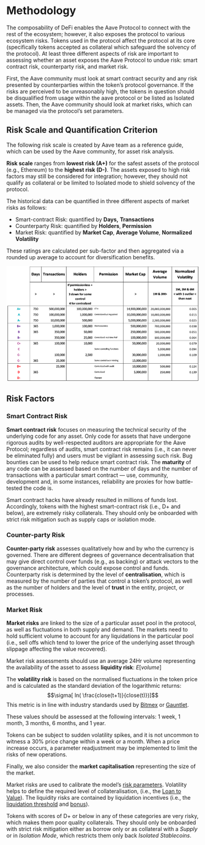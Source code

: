 # Methodology
The composability of DeFi enables the Aave Protocol to connect with the rest of the ecosystem; however, it also exposes the protocol to various ecosystem risks. Tokens used in the protocol affect the protocol at its core (specifically tokens accepted as collateral which safeguard the solvency of the protocol). At least three different aspects of risk are important to assessing whether an asset exposes the Aave Protocol to undue risk: smart contract risk, counterparty risk, and market risk.

First, the Aave community must look at smart contract security and any risk presented by counterparties within the token’s protocol governance. If the risks are perceived to be unreasonably high, the tokens in question should be disqualified from usage within the aave protocol or be listed as Isolated assets. Then, the Aave community should look at market risks, which can be managed via the protocol’s set parameters.

## Risk Scale and Quantification Criterion

The following risk scale is created by Aave team as a reference guide, which can be used by the Aave community, for asset risk analysis. 

**Risk scale** ranges from **lowest risk (A+)** for the safest assets of the protocol (e.g., Ethereum) to the **highest risk (D-)**. The assets exposed to high risk factors may still be considered for integration; however, they should not qualify as collateral or be limited to Isolated mode to shield solvency of the protocol.

The historical data can be quantified in three different aspects of market risks as follows:

- Smart-contract Risk: quantified by **Days,** **Transactions**
- Counterparty Risk: quantified by **Holders**, **Permission**
- Market Risk: quantified by **Market Cap**, **Average Volume**, **Normalized Volatility**

These ratings are calculated per sub-factor and then aggregated via a rounded up average to account for diversification benefits.

![Risk Quantification Criterion](<../.gitbook/assets/Screenshot 2020-12-02 at 14.13.08.png>)

## Risk Factors

### Smart Contract Risk

**Smart contract risk** focuses on measuring the technical security of the underlying code for any asset. Only code for assets that have undergone rigorous audits by well-respected auditors are appropriate for the Aave Protocol; regardless of audits, smart contract risk remains (i.e., it can never be eliminated fully) and users must be vigilant in assessing such risk. Bug bounties can be used to help reduce smart contract risk. The **maturity** of any code can be assessed based on the number of days and the number of transactions with a particular smart contract — use, community, development and, in some instances, reliability are proxies for how battle-tested the code is.

Smart contract hacks have already resulted in millions of funds lost. Accordingly, tokens with the highest smart-contract risk (i.e., D+ and below), are extremely risky collaterals. They should only be onboarded with strict risk mitigation such as supply caps or isolation mode.

### Counter-party Risk

**Counter-party risk** assesses qualitatively how and by who the currency is governed. There are different degrees of governance decentralisation that may give direct control over funds (e.g., as backing) or attack vectors to the governance architecture, which could expose control and funds. Counterparty risk is determined by the level of **centralisation**, which is measured by the number of parties that control a token’s protocol, as well as the number of holders and the level of **trust** in the entity, project, or processes.

### Market Risk

**Market risks** are linked to the size of a particular asset pool in the protocol, as well as fluctuations in both supply and demand. The markets need to hold sufficient volume to account for any liquidations in the particular pool (i.e., sell offs which tend to lower the price of the underlying asset through slippage affecting the value recovered).

Market risk assessments should use an average 24Hr volume representing the availability of the asset to assess **liquidity risk**: *E*[*volume*]

The **volatility risk** is based on the normalised fluctuations in the token price and is calculated as the standard deviation of the logarithmic returns: $$\sigma[ ln( \frac{close(t+1)}{close(t)})]$$This metric is in line with industry standards used by [Bitmex](https://www.bitmex.com/app/index/.EVOL7D) or [Gauntlet](https://gauntlet.network/reports/CompoundMarketRiskAssessment.pdf).

These values should be assessed at the following intervals: 1 week, 1 month, 3 months, 6 months, and 1 year.

Tokens can be subject to sudden volatility spikes, and it is not uncommon to witness a 30% price change within a week or a month. When a price increase occurs, a parameter readjustment may be implemented to limit the risks of new operations. 

Finally, we also consider the **market capitalisation** representing the size of the market.

Market risks are used to calibrate the model’s [risk parameters](risk-parameters.md). Volatility helps to define the required level of collateralisation, (i.e., the [Loan to Value](risk-parameters.md#loan-to-value)). The liquidity risks are contained by liquidation incentives (i.e., the [liquidation threshold](risk-parameters.md#liquidation-threshold) and [bonus](risk-parameters.md#liquidation-bonus)).



Tokens with scores of D+ or below in any of these categories are very risky, which makes them poor quality collaterals. They should only be onboarded with strict risk mitigation either as borrow only or as collateral with a *Supply* or in *Isolation Mode*, which restricts them only back *Isolated Stablecoins*.
